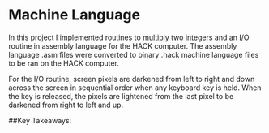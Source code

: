# Machine Language
In this project I implemented routines to [multiply two integers]() and an [I/O]() routine in assembly language for the HACK computer. The assembly language .asm files were converted to binary .hack machine language files to be ran on the HACK computer.

For the I/O routine, screen pixels are darkened from left to right and down across the screen in sequential order when any keyboard key is held. When the key is released, the pixels are lightened from the last pixel to be darkened from right to left and up.  

##Key Takeaways:

